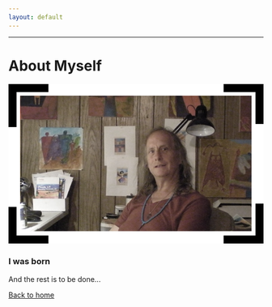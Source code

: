 ```yaml
---
layout: default
---
```


***

# About Myself

![Me](../assets/img/logo_me.png)

### I was born

And the rest is to be done...

[Back to home](../)
